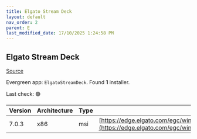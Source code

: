```yaml
---
title: Elgato Stream Deck
layout: default
nav_order: 2
parent: E
last_modified_date: 17/10/2025 1:24:58 PM
---
```


## Elgato Stream Deck

[Source](https://www.elgato.com/us/en/s/welcome-to-stream-deck)

Evergreen app: `ElgatoStreamDeck`. Found **1** installer.

Last check: 🟢

| Version | Architecture | Type | URI                                                                                                                                      |
| ------- | ------------ | ---- | ---------------------------------------------------------------------------------------------------------------------------------------- |
| 7.0.3   | x86          | msi  | [https://edge.elgato.com/egc/windows/sd/Stream_Deck_7.0.3.22071.msi](https://edge.elgato.com/egc/windows/sd/Stream_Deck_7.0.3.22071.msi) |
